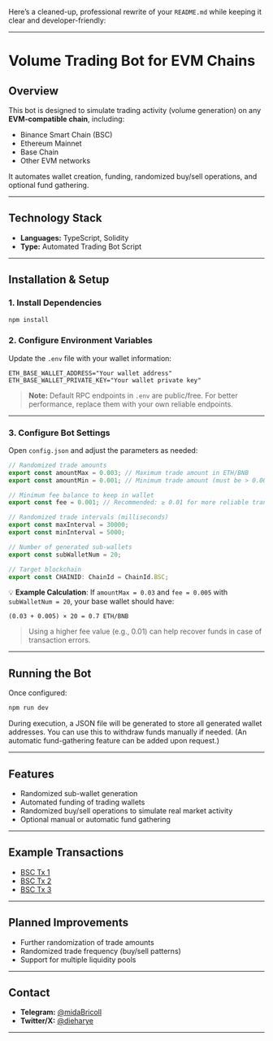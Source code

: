 Here’s a cleaned-up, professional rewrite of your `README.md` while keeping it clear and developer-friendly:

---

# Volume Trading Bot for EVM Chains

## Overview

This bot is designed to simulate trading activity (volume generation) on any **EVM-compatible chain**, including:

* Binance Smart Chain (BSC)
* Ethereum Mainnet
* Base Chain
* Other EVM networks

It automates wallet creation, funding, randomized buy/sell operations, and optional fund gathering.

---

## Technology Stack

* **Languages:** TypeScript, Solidity
* **Type:** Automated Trading Bot Script

---

## Installation & Setup

### 1. Install Dependencies

```bash
npm install
```

### 2. Configure Environment Variables

Update the `.env` file with your wallet information:

```env
ETH_BASE_WALLET_ADDRESS="Your wallet address"
ETH_BASE_WALLET_PRIVATE_KEY="Your wallet private key"
```

> **Note:** Default RPC endpoints in `.env` are public/free. For better performance, replace them with your own reliable endpoints.

---

### 3. Configure Bot Settings

Open `config.json` and adjust the parameters as needed:

```typescript
// Randomized trade amounts
export const amountMax = 0.003; // Maximum trade amount in ETH/BNB
export const amountMin = 0.001; // Minimum trade amount (must be > 0.001)

// Minimum fee balance to keep in wallet
export const fee = 0.001; // Recommended: ≥ 0.01 for more reliable transactions

// Randomized trade intervals (milliseconds)
export const maxInterval = 30000;
export const minInterval = 5000;

// Number of generated sub-wallets
export const subWalletNum = 20;

// Target blockchain
export const CHAINID: ChainId = ChainId.BSC;
```

💡 **Example Calculation**:
If `amountMax = 0.03` and `fee = 0.005` with `subWalletNum = 20`, your base wallet should have:

```
(0.03 + 0.005) × 20 = 0.7 ETH/BNB
```

> Using a higher fee value (e.g., 0.01) can help recover funds in case of transaction errors.

---

## Running the Bot

Once configured:

```bash
npm run dev
```

During execution, a JSON file will be generated to store all generated wallet addresses. You can use this to withdraw funds manually if needed.
(An automatic fund-gathering feature can be added upon request.)

---

## Features

* Randomized sub-wallet generation
* Automated funding of trading wallets
* Randomized buy/sell operations to simulate real market activity
* Optional manual or automatic fund gathering

---

## Example Transactions

* [BSC Tx 1](https://bscscan.com/tx/0x581cda788080b52fbd5db8c4d3500c22a6c136a07b73e2311d1fc29330d48fe5)
* [BSC Tx 2](https://bscscan.com/tx/0x8c870cf1721c2c765b45d2b13731bf384ec2e8020552aafb0436c01ded98f2ab)
* [BSC Tx 3](https://bscscan.com/tx/0xb46d289c48d04dc6cc74849ecd9ef4fff6bf86aa3b16fc231d019b82c7789bc2)

---

## Planned Improvements

* Further randomization of trade amounts
* Randomized trade frequency (buy/sell patterns)
* Support for multiple liquidity pools

---

## Contact

* **Telegram:** [@midaBricoll](https://t.me/m4rcu5sol)
* **Twitter/X:** [@dieharye](https://x.com/Pup5ol)

---
